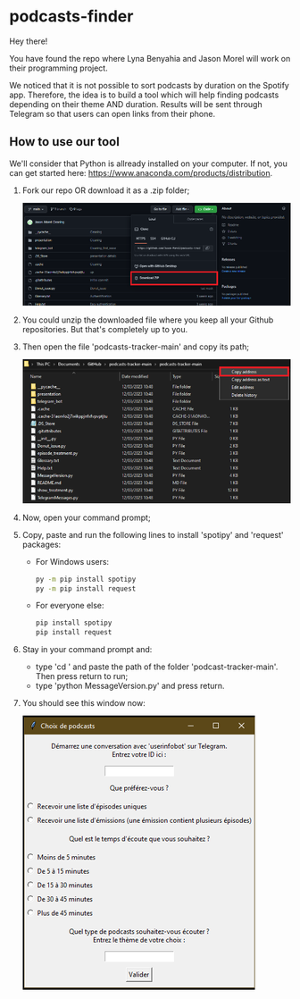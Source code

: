 # podcasts-finder
 
Hey there!

You have found the repo where Lyna Benyahia and Jason Morel will work on their programming project.

We noticed that it is not possible to sort podcasts by duration on the Spotify app.
Therefore, the idea is to build a tool which will help finding podcasts depending on their theme AND duration. 
Results will be sent through Telegram so that users can open links from their phone.

## How to use our tool

We'll consider that Python is allready installed on your computer. 
If not, you can get started here: https://www.anaconda.com/products/distribution.

1. Fork our repo OR download it as a .zip folder;

    ![Download repo](/presentation/images/download_repo.png?raw=true "Download repo as .zip")

2. You could unzip the downloaded file where you keep all your Github repositories.
But that's completely up to you.

3. Then open the file 'podcasts-tracker-main' and copy its path;

    ![Copy path](/presentation/images/copy_address.png?raw=true "Copy path")
    
4. Now, open your command prompt;

5. Copy, paste and run the following lines to install 'spotipy' and 'request' packages:
    + For Windows users:
        ```bash
        py -m pip install spotipy
        py -m pip install request
        ```
    + For everyone else:
        ```bash
        pip install spotipy
        pip install request
        ```

6. Stay in your command prompt and:
    + type 'cd ' and paste the path of the folder 'podcast-tracker-main'. Then press return to run;
    + type 'python MessageVersion.py' and press return.
    
7. You should see this window now:
    
    ![User interface](/presentation/images/user_interface.png?raw=true "User interface")

